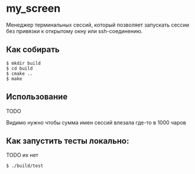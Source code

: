 # my_screen

Менеджер терминальных сессий, который позволяет запускать сессии без привязки к открытому окну или ssh-соединению.

## Как собирать

    $ mkdir build
    $ cd build
    $ cmake ..
    $ make

## Использование

TODO

Видимо нужно чтобы сумма имен сессий влезала где-то в 1000 чаров

## Как запустить тесты локально:
TODO их нет

    $ ./build/test
